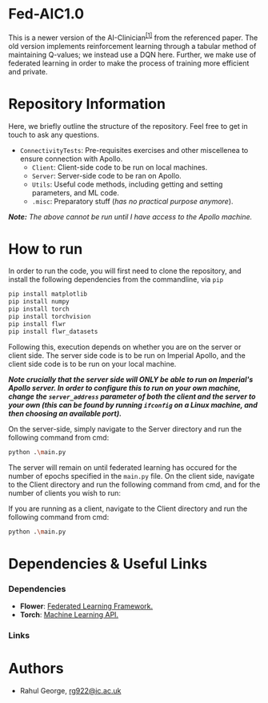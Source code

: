 # Fed-AIC1.0
This is a newer version of the AI-Clinician<sup>[\[1\]][4]</sup> from the referenced paper. The old version implements reinforcement learning through a tabular method of maintaining Q-values; we instead use a DQN here.
Further, we make use of federated learning in order to make the process of training more efficient and private.

# Repository Information
Here, we briefly outline the structure of the repository. Feel free to get in touch to ask any questions.
- `ConnectivityTests`: Pre-requisites exercises and other miscellenea to ensure connection with Apollo.
  - `Client`: Client-side code to be run on local machines.
  - `Server`: Server-side code to be ran on Apollo.
  - `Utils`: Useful code methods, including getting and setting parameters, and ML code.
  - `.misc`: Preparatory stuff (_has no practical purpose anymore_).

__*Note:*__ _The above cannot be run until I have access to the Apollo machine._

# How to run
In order to run the code, you will first need to clone the repository, and install the following dependencies from the commandline, via `pip`
```bash
pip install matplotlib
pip install numpy 
pip install torch
pip install torchvision
pip install flwr
pip install flwr_datasets
```

Following this, execution depends on whether you are on the server or client side. The server side code is to be run on Imperial Apollo, and the client side code is to be run on your local machine. 

_**Note crucially that the server side will ONLY be able to run on Imperial's Apollo server. In order to configure this to run on your own machine, change the `server_address` parameter of both the client and the server to your own (this can be found by running `ifconfig` on a Linux machine, and then choosing an available port).**_

On the server-side, simply navigate to the Server directory and run the following command from cmd:
```bash
python .\main.py
```
The server will remain on until federated learning has occured for the number of epochs specified in the `main.py` file. On the client side, navigate to the Client directory and run the following command from cmd, and for the number of clients you wish to run:

If you are running as a client, navigate to the Client directory and run the following command from cmd:
```bash
python .\main.py
```

# Dependencies & Useful Links
### Dependencies
- __Flower__: [Federated Learning Framework.][2]
- __Torch__: [Machine Learning API.][3]
### Links

# Authors
- Rahul George, [rg922@ic.ac.uk][1]

[1]: rg922@ic.ac.uk
[2]: https://flower.ai/docs/framework/index.html
[3]: https://pytorch.org/tutorials/
[4]: https://www.nature.com/articles/s41591-018-0213-5
